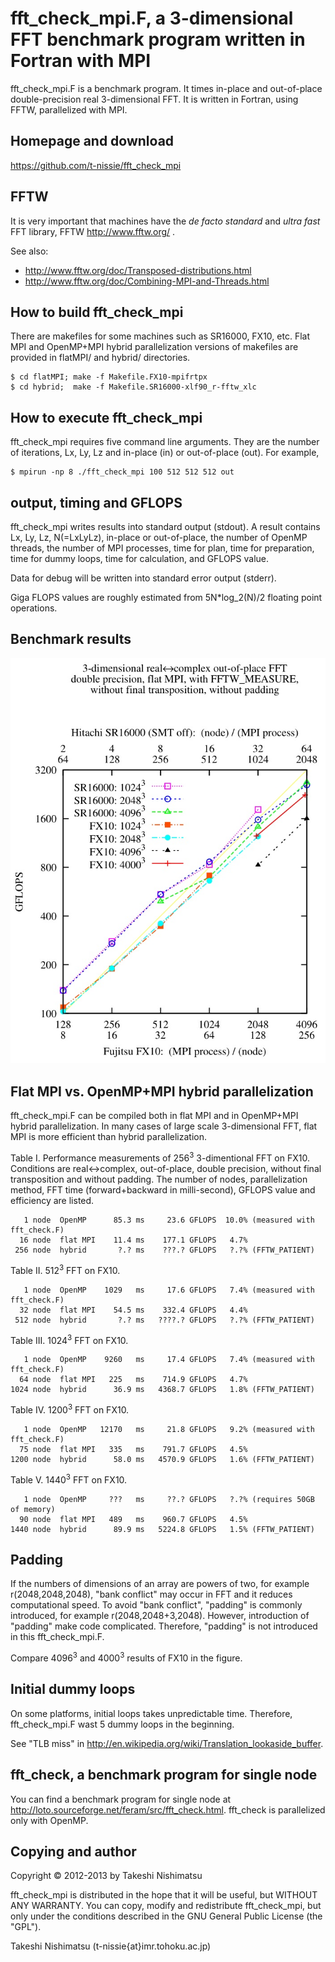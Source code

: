 fft_check_mpi.F, a 3-dimensional FFT benchmark program written in Fortran with MPI
==================================================================================
fft_check_mpi.F is a benchmark program. It times in-place and
out-of-place double-precision real 3-dimensional FFT.
It is written in Fortran, using FFTW, parallelized with MPI.

Homepage and download
---------------------
<https://github.com/t-nissie/fft_check_mpi>

FFTW
----
It is very important that machines have the *de facto standard* and
*ultra fast* FFT library, FFTW <http://www.fftw.org/> .

See also:
* <http://www.fftw.org/doc/Transposed-distributions.html>
* <http://www.fftw.org/doc/Combining-MPI-and-Threads.html>

How to build fft_check_mpi
--------------------------
There are makefiles for some machines such as SR16000, FX10, etc.
Flat MPI and OpenMP+MPI hybrid parallelization versions of makefiles
are provided in flatMPI/ and hybrid/ directories.

    $ cd flatMPI; make -f Makefile.FX10-mpifrtpx
    $ cd hybrid;  make -f Makefile.SR16000-xlf90_r-fftw_xlc

How to execute fft_check_mpi
----------------------------
fft_check_mpi requires five command line arguments.
They are the number of iterations, Lx, Ly, Lz and
in-place (in) or out-of-place (out). For example,

    $ mpirun -np 8 ./fft_check_mpi 100 512 512 512 out

output, timing and GFLOPS
-------------------------
fft_check_mpi writes results into standard output (stdout).
A result contains Lx, Ly, Lz, N(=LxLyLz), in-place or out-of-place,
the number of OpenMP threads, the number of MPI processes, time for plan,
time for preparation, time for dummy loops, time for calculation,
and GFLOPS value.

Data for debug will be written into standard error output (stderr).

Giga FLOPS values are roughly estimated from 5N*log_2(N)/2 floating point operations.

Benchmark results
-----------------
![log log plot of GFLOPS](flatMPI/flatMPI.out-of-place.jpg)

Flat MPI vs. OpenMP+MPI hybrid parallelization
----------------------------------------------
fft_check_mpi.F can be compiled both in flat MPI and in OpenMP+MPI
hybrid parallelization. In many cases of large scale 3-dimensional FFT,
flat MPI is more efficient than hybrid parallelization.

Table I. Performance measurements of 256<sup>3</sup> 3-dimentional FFT on FX10.
Conditions are real<->complex, out-of-place, double precision, without final transposition and without padding.
The number of nodes, parallelization method, FFT time (forward+backward in milli-second), GFLOPS value
and efficiency are listed.

       1 node  OpenMP      85.3 ms     23.6 GFLOPS  10.0% (measured with fft_check.F)
      16 node  flat MPI    11.4 ms    177.1 GFLOPS   4.7%
     256 node  hybrid       ?.? ms    ???.? GFLOPS   ?.?% (FFTW_PATIENT)

Table II. 512<sup>3</sup> FFT on FX10.

       1 node  OpenMP    1029   ms     17.6 GFLOPS   7.4% (measured with fft_check.F)
      32 node  flat MPI    54.5 ms    332.4 GFLOPS   4.4%
     512 node  hybrid       ?.? ms   ????.? GFLOPS   ?.?% (FFTW_PATIENT)

Table III. 1024<sup>3</sup> FFT on FX10.

       1 node  OpenMP    9260   ms     17.4 GFLOPS   7.4% (measured with fft_check.F)
      64 node  flat MPI   225   ms    714.9 GFLOPS   4.7%
    1024 node  hybrid      36.9 ms   4368.7 GFLOPS   1.8% (FFTW_PATIENT)

Table IV. 1200<sup>3</sup> FFT on FX10.

       1 node  OpenMP   12170   ms     21.8 GFLOPS   9.2% (measured with fft_check.F)
      75 node  flat MPI   335   ms    791.7 GFLOPS   4.5%
    1200 node  hybrid      58.0 ms   4570.9 GFLOPS   1.6% (FFTW_PATIENT)

Table V. 1440<sup>3</sup> FFT on FX10.

       1 node  OpenMP     ???   ms     ??.? GFLOPS   ?.?% (requires 50GB of memory)
      90 node  flat MPI   489   ms    960.7 GFLOPS   4.5%
    1440 node  hybrid      89.9 ms   5224.8 GFLOPS   1.5% (FFTW_PATIENT)

Padding
-------
If the numbers of dimensions of an array are powers of two,
for example r(2048,2048,2048), "bank conflict" may occur in FFT and
it reduces computational speed. To avoid "bank conflict",
"padding" is commonly introduced, for example r(2048,2048+3,2048).
However, introduction of "padding" make code complicated.
Therefore, "padding" is not introduced in this fft_check_mpi.F.

Compare 4096<sup>3</sup> and 4000<sup>3</sup> results of FX10 in the figure.

Initial dummy loops
-------------------
On some platforms, initial loops takes unpredictable time.
Therefore, fft_check_mpi.F wast 5 dummy loops in the beginning.

See "TLB miss" in <http://en.wikipedia.org/wiki/Translation_lookaside_buffer>.

fft_check, a benchmark program for single node
----------------------------------------------
You can find a benchmark program for single node at
<http://loto.sourceforge.net/feram/src/fft_check.html>.
fft_check is parallelized only with OpenMP.

Copying and author
------------------
Copyright © 2012-2013 by Takeshi Nishimatsu

fft_check_mpi is distributed in the hope that
it will be useful, but WITHOUT ANY WARRANTY.
You can copy, modify and redistribute fft_check_mpi,
but only under the conditions described in
the GNU General Public License (the "GPL").

Takeshi Nishimatsu (t-nissie{at}imr.tohoku.ac.jp)
